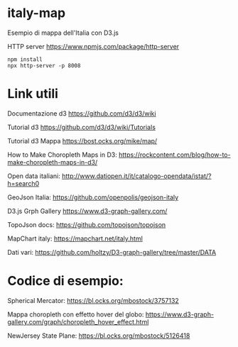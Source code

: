 # italy-map

Esempio di mappa dell'Italia con D3.js

HTTP server
https://www.npmjs.com/package/http-server
```
npm install
npx http-server -p 8008
```

# Link utili

Documentazione d3
https://github.com/d3/d3/wiki

Tutorial d3
https://github.com/d3/d3/wiki/Tutorials

Tutorial d3 Mappa
https://bost.ocks.org/mike/map/

How to Make Choropleth Maps in D3:
https://rockcontent.com/blog/how-to-make-choropleth-maps-in-d3/

Open data italiani:
http://www.datiopen.it/it/catalogo-opendata/istat/?h=search0

GeoJson Italia:
https://github.com/openpolis/geojson-italy

D3.js Grph Gallery
https://www.d3-graph-gallery.com/

TopoJson docs:
https://github.com/topojson/topojson

MapChart italy:
https://mapchart.net/italy.html

Dati vari:
https://github.com/holtzy/D3-graph-gallery/tree/master/DATA


# Codice di esempio:

Spherical Mercator:
https://bl.ocks.org/mbostock/3757132 

Mappa choropleth con effetto hover del globo:
https://www.d3-graph-gallery.com/graph/choropleth_hover_effect.html

NewJersey State Plane:
https://bl.ocks.org/mbostock/5126418

